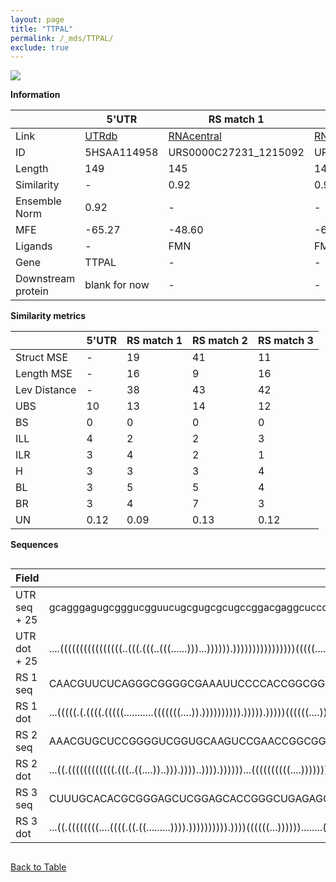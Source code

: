 ```yaml
---
layout: page
title: "TTPAL"
permalink: /_mds/TTPAL/
exclude: true
---
```




![](../../alns_9.28.22/aln_5HSAA114958_0.972.png?raw=true)


**Information**

| | 5'UTR       | RS match 1   | RS match 2  | RS match 3 |
| ---- | ----------- | ----------- | ----------- | ----------- |
| Link | <a href="http://utrdb.ba.itb.cnr.it/getutr/5HSAA114958/1" target="_blank" rel="noopener noreferrer">UTRdb</a>   | <a href="https://rnacentral.org/rna/URS0000C27231/1215092" target="_blank" rel="noopener noreferrer">RNAcentral</a>     |<a href="https://rnacentral.org/rna/URS0000D8A337/1775951" target="_blank" rel="noopener noreferrer">RNAcentral</a>  | <a href="https://rnacentral.org/rna/URS0000C789A1/1576605" target="_blank" rel="noopener noreferrer">RNAcentral</a>   |
| ID | 5HSAA114958     | URS0000C27231_1215092     | URS0000D8A337_1775951     | URS0000C789A1_1576605     |
| Length | 149     |  145    | 146   |  145    |
| Similarity | - | 0.92 | 0.92 | 0.91 |
| Ensemble Norm | 0.92 | - | - | - |
| MFE | -65.27 | -48.60 | -67.56 | -55.98 |
| Ligands | - | FMN | FMN | TPP |
| Gene | TTPAL | - | - | - |
| Downstream protein | blank for now    |    -    | -  | - |


**Similarity metrics**

| | 5'UTR       | RS match 1   | RS match 2  | RS match 3 |
| ---- | ----------- | ----------- | ----------- | ----------- |
| Struct MSE | - | 19 | 41 | 11 |
| Length MSE | - | 16 | 9 | 16 |
| Lev Distance | - | 38 | 43 | 42 |
| UBS| 10 | 13 | 14 | 12 |
| BS | 0 | 0 | 0 | 0 |
| ILL | 4 | 2 | 2 | 3 |
| ILR | 3 | 4 | 2 | 1 |
| H | 3 | 3 | 3 | 4 |
| BL | 3 | 5 | 5 | 4 |
| BR | 3 | 4 | 7 | 3 |
| UN | 0.12 | 0.09 | 0.13 | 0.12 |

**Sequences**


<div style="overflow-x:auto;">

<table>
<colgroup>
<col width="30%" />
<col width="70%" />
</colgroup>
<thead>
<tr class="header">
<th>Field</th>
<th>Description</th>
</tr>
</thead>
<tbody>
<tr>
<td markdown="span">UTR seq + 25 </td>
<td markdown="span"> gcagggagugcgggucgguucugcgugcgcugccggacgaggcucccgccgccgauugacccgcgcuccgcccguagucgggccguucuguuccaagagauaaccauugggaccuugguagcuaATGTCCGAAGAAAGTGACTCTCTGA </td>
</tr>
<tr>
<td markdown="span">UTR dot + 25  </td>
<td markdown="span"> ....((((((((((((((((..(((.(((..(((......)))...)))))).))))))))))))))))(((((....)))))............(((((..((..((.((((.((((...)))).)))).))....))...)))))..
</td>
</tr>


<tr>
<td markdown="span">RS 1 seq </td>
<td markdown="span"> CAACGUUCUCAGGGCGGGGCGAAAUUCCCCACCGGCGGUAAUGACGCGCUGCGUCUAGCCCGCGAGCGCCUUUCCAGCGAAAGGGACAGCAGACCCGGUGCGAUUCCGGGGCCGACGGUAUAGUCCGGAUAAAGAGAGAGCGGGA
</td>
</tr>


<tr>
<td markdown="span">RS 1 dot </td>
<td markdown="span"> ...(((((.(.((((.(((((...........(((((((....)).)))))))))).))))).)))))((((((....)))))).........((((.(.(..((((((((((...)))....))))))...)..)..).)))).
</td>
</tr>


<tr>
<td markdown="span">RS 2 seq </td>
<td markdown="span"> AAACGUGCUCCGGGGUCGGUGCAAGUCCGAACCGGCGGUGAUAGUCCGCGAGCCGGGAGCGCGUGGCCGUCCGGCCGCGCGCGAACGGUUGAACCGGUGGAACUCCGGUACCGACGGUGAAAGUCCGGAUGGGAGGCGGCACGGGU
</td>
</tr>


<tr>
<td markdown="span">RS 2 dot </td>
<td markdown="span"> ...((.((((((((((((.(((..((....))..))).))))..)))).))))))...((((((((((....))))))))))...........(((((.(..((((.((.(((((.......))).)))).)))).).)).)))..
</td>
</tr>


<tr>
<td markdown="span">RS 3 seq </td>
<td markdown="span"> CUUUGCACACGCGGGAGCUCGGAGCACCGGGCUGAGAGGGCGCUGACCGUGUAGUCGCCGGAGUAACUCCGGAACACCCACGCUGCGCCGACCGCCGAACCUGUUACCGGGUAAUGCCGGCGUAGGGAGUAGGUCUCAUGACCGU
</td>
</tr>


<tr>
<td markdown="span">RS 3 dot </td>
<td markdown="span"> ...((.((((((((....((((.((.((.........)))).)))))))))).))))((((((...))))))........(.((((((((...((...(((((....)))))...)))))))))).)....((((....))))..
</td>
</tr>

</tbody>
</table>


</div>


[Back to Table](../../display)
